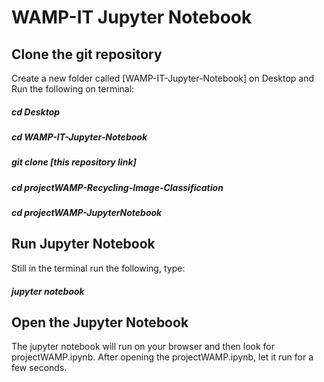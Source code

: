 # WAMP-IT Jupyter Notebook

## Clone the git repository
Create a new folder called [WAMP-IT-Jupyter-Notebook] on Desktop and Run the following on terminal:
##### cd Desktop
##### cd WAMP-IT-Jupyter-Notebook
##### git clone [this repository link]
##### cd projectWAMP-Recycling-Image-Classification
##### cd projectWAMP-JupyterNotebook

## Run Jupyter Notebook
Still in the terminal run the following, type: 
##### jupyter notebook

## Open the Jupyter Notebook
The jupyter notebook will run on your browser and then look for projectWAMP.ipynb. After opening the projectWAMP.ipynb, let it run for a few seconds.

